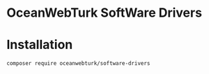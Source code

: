 # OceanWebTurk SoftWare Drivers

# Installation

```
composer require oceanwebturk/software-drivers
```
